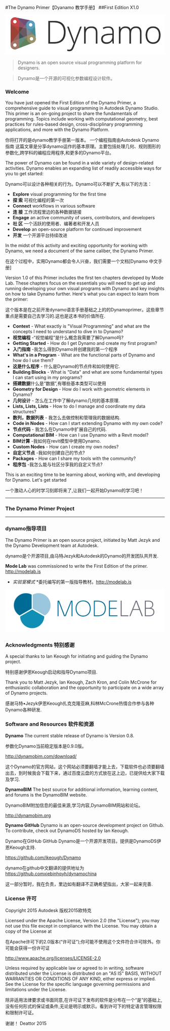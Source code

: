 #The Dynamo Primer【Dyanamo 教学手册】
##First Edition X1.0

![Dynamo Logo](images/dynamo_logo_dark-trim.png)

> Dynamo is an open source visual programming platform for designers.

> Dynamo是一个开源的可视化参数编程设计软件。

### Welcome
You have just opened the First Edition of the Dynamo Primer, a comprehensive guide to visual programming in Autodesk Dynamo Studio. This primer is an on-going project to share the fundamentals of programming. Topics include working with computational geometry, best practices for rules-based design, cross-disciplinary programming applications, and more with the Dynamo Platform.

你将打开的是dynamo教学手册第一版本。
一个编程指南由Autodesk Dynamo 指南
这篇文章是分享dynamo运作的基本原理。主要包括处理几何、规则图形的参数化,跨学科的编程应用程序,和更多的Dynamo平台。


The power of Dynamo can be found in a wide variety of design-related activities. Dynamo enables an expanding list of readily accessible ways for you to get started:

Dynamo可以设计各种相关的行为。Dynamo可以不断扩大,有以下的方法：


* **Explore** visual programming for the first time
* **探  索**   可视化编程的第一次
* **Connect** workflows in various software
* **连  接** 工作流程里边的各种数据链接
* **Engage** an active community of users, contributors, and developers
* **社 区** 一个活跃的使用者、编著者和开发人员
* **Develop** an open-source platform for continued improvement
* **开发** 一个开源平台持续改进



In the midst of this activity and exciting opportunity for working with Dynamo, we need a document of the same caliber, the Dynamo Primer.

在这个过程中，实用Dynamo都会令人兴奋，我们需要一个文档[Dynamo 中文手册]


Version 1.0 of this Primer includes the first ten chapters developed by Mode Lab. These chapters focus on the essentials you will need to get up and running developing your own visual programs with Dynamo and key insights on how to take Dynamo further. Here's what you can expect to learn from the primer:

这个版本是在之前开发dynamo语言手册基础之上的的Dynamoprimer。这些章节重点是需要自己去学习的.这也是这本书的价值所在.


* **Context** - What exactly is "Visual Programming" and what are the concepts I need to understand to dive in to Dynamo?
* **视觉编程** -“视觉编程”是什么概念我需要了解Dynamo吗?
* **Getting Started** - How do I get Dynamo and create my first program?
* **入门指南** -我怎么得到Dynamo并创建我的第一个程序
* **What's in a Program** - What are the functional parts of Dynamo and how do I use them?
* **这是什么程序** - 什么是Dynamo的节点件和如何使用它.
* **Building Blocks** - What is "Data" and what are some fundamental types I can start using in my programs?
*  **搭建数据**什么是“数据”,有哪些基本类型可以使用
* **Geometry for Design** - How do I work with geometric elements in Dynamo?
* **几何设计** - 怎么在工作中了解dynamo几何的基本原理.
* **Lists, Lists, Lists** - How to do I manage and coordinate my data structures? 
*  **数列，数据列表** - 我怎么去做控制和管理我的数据结构.
* **Code in Nodes** - How can I start extending Dynamo with my own code?
* **节点代码** - 我怎么在Dynamo中扩展自己的代码.
* **Computational BIM** - How can I use Dynamo with a Revit model?
* **BIM计算** -我如何在revit模型中使用Dynamo.
* **Custom Nodes** - How can I create my own nodes?
* **自定义节点** -我如何创建自己的节点?
* **Packages** - How can I share my tools with the community?
* **程序包** -我怎么能与社区分享我的自定义节点?

This is an exciting time to be learning about, working with, and developing for Dynamo. Let's get started

一个激动人心的时学习刻即将来了,让我们一起开始Dynamo的学习吧！

---
### The Dynamo Primer Project
---
###  dynamo指导项目

The Dynamo Primer is an open source project, initiated by Matt Jezyk and the Dynamo Development team at Autodesk.

dynamo是个开源项目,由马特Jezyk和Autodesk的Dynamo的开发团队共开发.

**Mode Lab** was commissioned to write the First Edition of the primer. http://modelab.is

* *实验室模式* *委托编写的第一版指导教材。http://modelab.is

![Mode Lab Logo](images/MODELAB_Logo.png)

### Acknowledgments    特别感谢

A special thanks to Ian Keough for initiating and guiding the Dynamo project.

特别感谢伊恩Keough启动和指导Dynamo项目.


Thank you to Matt Jezyk, Ian Keough, Zach Kron, and Colin McCrone for enthusiastic collaboration and the opportunity to participate on a wide array of Dynamo projects.

感谢马特•Jezyk伊恩Keough扎克克隆亚麻,科林McCrone热情合作参与各种Dynamo各种研发.

### Software and Resources   软件和资源
**Dynamo** The current stable release of Dynamo is Version 0.8.

参数化Dynamo当前稳定版本是0.9.0版。


http://dynamobim.com/download/

这个Dynamo的官方网站，这个网站必须要翻墙才能上去，下载软件也必须要翻墙出去，到时候我会下载下来，通过百度云盘的方式放在这上边，已提供给大家下载及学习.

**DynamoBIM** The best source for additional information, learning content, and forums is the DynamoBIM website.

DynamoBIM附加信息的最佳来源,学习内容,DynamoBIM网站和论坛。

http://dynamobim.org

**Dynamo GitHub** Dynamo is an open-source development project on Github. To contribute, check out DynamoDS hosted by Ian Keough.

Dynamo在GitHub GitHub Dynamo是一个开源开发项目。提供是DynamoDS伊恩Keough主持.

https://github.com/ikeough/Dynamo

dynamo在github中文翻译的提供地址为 https://github.comxiebinhqyh/dynamochina

这一部分暂时，我在负责，里边如有翻译不正确希望指出，大家一起来完善.

### License  许可
Copyright 2015 Autodesk    版权2015欧特克

Licensed under the Apache License, Version 2.0 (the "License"); you may not use this file except in compliance with the License. You may obtain a copy of the License at


在Apache许可下的2.0版本(“许可证”);你可能不使用这个文件符合许可除外。你可能会获得一份许可证

http://www.apache.org/licenses/LICENSE-2.0

Unless required by applicable law or agreed to in writing, software distributed under the License is distributed on an "AS IS" BASIS, WITHOUT WARRANTIES OR CONDITIONS OF ANY KIND, either express or implied. See the License for the specific language governing permissions and limitations under the License.


除非适用法律要求或书面同意,在许可证下发布的软件是分布在一个“是”的基础上,没有任何形式的保证或条件,无论是明示或默示。看到许可下的特定语言管理权限和限制许可证。

谢谢！ Deattor 2015